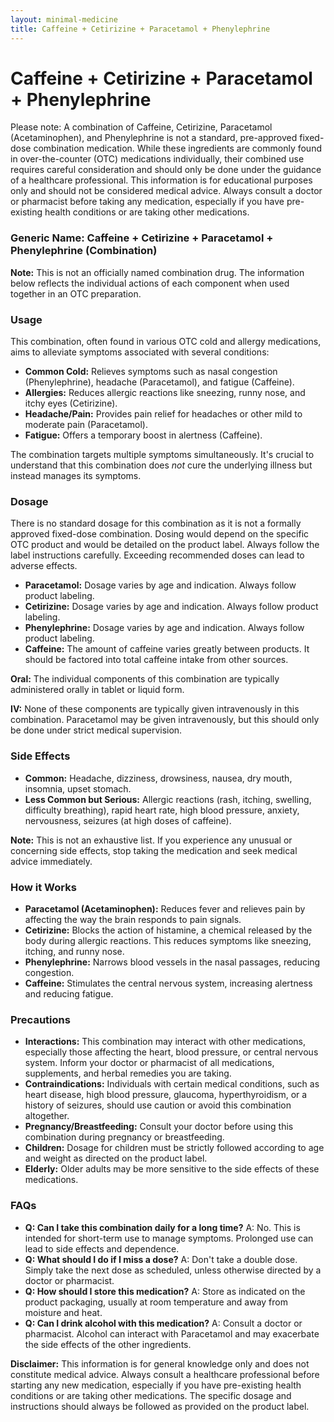 ```yaml
---
layout: minimal-medicine
title: Caffeine + Cetirizine + Paracetamol + Phenylephrine
---
```


# Caffeine + Cetirizine + Paracetamol + Phenylephrine
Please note:  A combination of Caffeine, Cetirizine, Paracetamol (Acetaminophen), and Phenylephrine is not a standard, pre-approved fixed-dose combination medication.  While these ingredients are commonly found in over-the-counter (OTC) medications individually, their combined use requires careful consideration and should only be done under the guidance of a healthcare professional.  This information is for educational purposes only and should not be considered medical advice.  Always consult a doctor or pharmacist before taking any medication, especially if you have pre-existing health conditions or are taking other medications.


### Generic Name:  Caffeine + Cetirizine + Paracetamol + Phenylephrine (Combination)

**Note:** This is not an officially named combination drug. The information below reflects the individual actions of each component when used together in an OTC preparation.

### Usage

This combination, often found in various OTC cold and allergy medications, aims to alleviate symptoms associated with several conditions:

* **Common Cold:**  Relieves symptoms such as nasal congestion (Phenylephrine), headache (Paracetamol), and fatigue (Caffeine).
* **Allergies:**  Reduces allergic reactions like sneezing, runny nose, and itchy eyes (Cetirizine).
* **Headache/Pain:** Provides pain relief for headaches or other mild to moderate pain (Paracetamol).
* **Fatigue:** Offers a temporary boost in alertness (Caffeine).


The combination targets multiple symptoms simultaneously.  It's crucial to understand that this combination does *not* cure the underlying illness but instead manages its symptoms.


### Dosage

There is no standard dosage for this combination as it is not a formally approved fixed-dose combination.  Dosing would depend on the specific OTC product and would be detailed on the product label.  Always follow the label instructions carefully.  Exceeding recommended doses can lead to adverse effects.


* **Paracetamol:** Dosage varies by age and indication.  Always follow product labeling.
* **Cetirizine:** Dosage varies by age and indication.  Always follow product labeling.
* **Phenylephrine:** Dosage varies by age and indication.  Always follow product labeling.
* **Caffeine:** The amount of caffeine varies greatly between products.  It should be factored into total caffeine intake from other sources.


**Oral:**  The individual components of this combination are typically administered orally in tablet or liquid form.

**IV:**  None of these components are typically given intravenously in this combination.  Paracetamol may be given intravenously, but this should only be done under strict medical supervision.

### Side Effects

* **Common:**  Headache, dizziness, drowsiness, nausea, dry mouth, insomnia, upset stomach.
* **Less Common but Serious:**  Allergic reactions (rash, itching, swelling, difficulty breathing), rapid heart rate, high blood pressure, anxiety, nervousness, seizures (at high doses of caffeine).

**Note:** This is not an exhaustive list.  If you experience any unusual or concerning side effects, stop taking the medication and seek medical advice immediately.


### How it Works

* **Paracetamol (Acetaminophen):** Reduces fever and relieves pain by affecting the way the brain responds to pain signals.
* **Cetirizine:** Blocks the action of histamine, a chemical released by the body during allergic reactions.  This reduces symptoms like sneezing, itching, and runny nose.
* **Phenylephrine:**  Narrows blood vessels in the nasal passages, reducing congestion.
* **Caffeine:**  Stimulates the central nervous system, increasing alertness and reducing fatigue.


### Precautions

* **Interactions:** This combination may interact with other medications, especially those affecting the heart, blood pressure, or central nervous system.  Inform your doctor or pharmacist of all medications, supplements, and herbal remedies you are taking.
* **Contraindications:**  Individuals with certain medical conditions, such as heart disease, high blood pressure, glaucoma, hyperthyroidism, or a history of seizures, should use caution or avoid this combination altogether.
* **Pregnancy/Breastfeeding:**  Consult your doctor before using this combination during pregnancy or breastfeeding.
* **Children:**  Dosage for children must be strictly followed according to age and weight as directed on the product label.
* **Elderly:**  Older adults may be more sensitive to the side effects of these medications.


### FAQs

* **Q: Can I take this combination daily for a long time?**  A: No. This is intended for short-term use to manage symptoms.  Prolonged use can lead to side effects and dependence.
* **Q: What should I do if I miss a dose?** A:  Don't take a double dose. Simply take the next dose as scheduled, unless otherwise directed by a doctor or pharmacist.
* **Q: How should I store this medication?** A: Store as indicated on the product packaging, usually at room temperature and away from moisture and heat.
* **Q:  Can I drink alcohol with this medication?** A:  Consult a doctor or pharmacist. Alcohol can interact with Paracetamol and may exacerbate the side effects of the other ingredients.


**Disclaimer:** This information is for general knowledge only and does not constitute medical advice.  Always consult a healthcare professional before starting any new medication, especially if you have pre-existing health conditions or are taking other medications.  The specific dosage and instructions should always be followed as provided on the product label.
